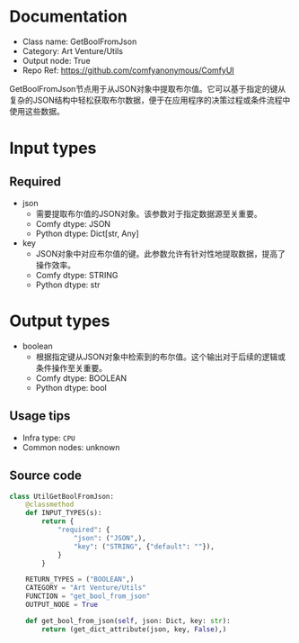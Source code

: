 
# Documentation
- Class name: GetBoolFromJson
- Category: Art Venture/Utils
- Output node: True
- Repo Ref: https://github.com/comfyanonymous/ComfyUI

GetBoolFromJson节点用于从JSON对象中提取布尔值。它可以基于指定的键从复杂的JSON结构中轻松获取布尔数据，便于在应用程序的决策过程或条件流程中使用这些数据。

# Input types
## Required
- json
    - 需要提取布尔值的JSON对象。该参数对于指定数据源至关重要。
    - Comfy dtype: JSON
    - Python dtype: Dict[str, Any]
- key
    - JSON对象中对应布尔值的键。此参数允许有针对性地提取数据，提高了操作效率。
    - Comfy dtype: STRING
    - Python dtype: str

# Output types
- boolean
    - 根据指定键从JSON对象中检索到的布尔值。这个输出对于后续的逻辑或条件操作至关重要。
    - Comfy dtype: BOOLEAN
    - Python dtype: bool


## Usage tips
- Infra type: `CPU`
- Common nodes: unknown


## Source code
```python
class UtilGetBoolFromJson:
    @classmethod
    def INPUT_TYPES(s):
        return {
            "required": {
                "json": ("JSON",),
                "key": ("STRING", {"default": ""}),
            }
        }

    RETURN_TYPES = ("BOOLEAN",)
    CATEGORY = "Art Venture/Utils"
    FUNCTION = "get_bool_from_json"
    OUTPUT_NODE = True

    def get_bool_from_json(self, json: Dict, key: str):
        return (get_dict_attribute(json, key, False),)

```
